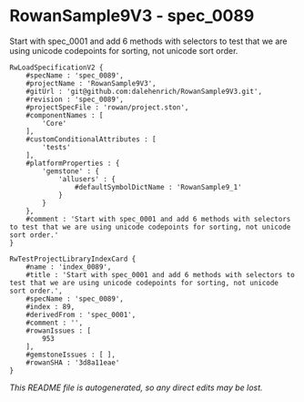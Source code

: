 # RowanSample9V3 - spec_0089
Start with spec_0001 and add 6 methods with selectors to test that we are using unicode codepoints for sorting, not unicode sort order.
```
RwLoadSpecificationV2 {
	#specName : 'spec_0089',
	#projectName : 'RowanSample9V3',
	#gitUrl : 'git@github.com:dalehenrich/RowanSample9V3.git',
	#revision : 'spec_0089',
	#projectSpecFile : 'rowan/project.ston',
	#componentNames : [
		'Core'
	],
	#customConditionalAttributes : [
		'tests'
	],
	#platformProperties : {
		'gemstone' : {
			'allusers' : {
				#defaultSymbolDictName : 'RowanSample9_1'
			}
		}
	},
	#comment : 'Start with spec_0001 and add 6 methods with selectors to test that we are using unicode codepoints for sorting, not unicode sort order.'
}

RwTestProjectLibraryIndexCard {
	#name : 'index_0089',
	#title : 'Start with spec_0001 and add 6 methods with selectors to test that we are using unicode codepoints for sorting, not unicode sort order.',
	#specName : 'spec_0089',
	#index : 89,
	#derivedFrom : 'spec_0001',
	#comment : '',
	#rowanIssues : [
		953
	],
	#gemstoneIssues : [ ],
	#rowanSHA : '3d8a11eae'
}
```

*This README file is autogenerated, so any direct edits may be lost.*
